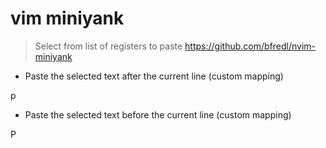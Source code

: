 # vim miniyank

> Select from list of registers to paste
> https://github.com/bfredl/nvim-miniyank

- Paste the selected text after the current line (custom mapping)

<leader>p

- Paste the selected text before the current line (custom mapping)

<leader>P
